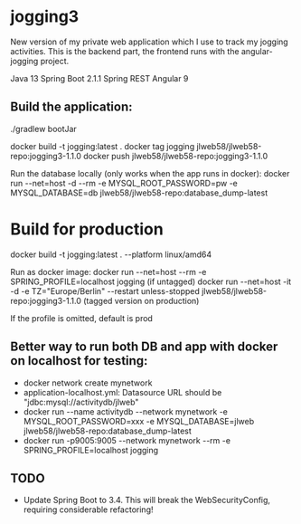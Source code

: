 # jogging3

New version of my private web application which I use to track my jogging activities. This is the backend part, the frontend runs with the angular-jogging project.

Java 13
Spring Boot 2.1.1
Spring REST
Angular 9

## Build the application:

./gradlew bootJar

docker build -t jogging:latest .
docker tag jogging jlweb58/jlweb58-repo:jogging3-1.1.0
docker push jlweb58/jlweb58-repo:jogging3-1.1.0

Run the database locally (only works when the app runs in docker):
docker run --net=host -d --rm -e MYSQL_ROOT_PASSWORD=pw -e MYSQL_DATABASE=db  jlweb58/jlweb58-repo:database_dump-latest

# Build for production
docker build -t jogging:latest . --platform linux/amd64

Run as docker image: 
docker run --net=host --rm -e SPRING_PROFILE=localhost jogging 
(if untagged)
docker run --net=host -it -d -e TZ="Europe/Berlin" --restart unless-stopped jlweb58/jlweb58-repo:jogging3-1.1.0
(tagged version on production)

If the profile is omitted, default is prod

## Better way to run both DB and app with docker on localhost for testing:
* docker network create mynetwork
* application-localhost.yml: Datasource URL should be "jdbc:mysql://activitydb/jlweb"
* docker run --name activitydb --network mynetwork -e MYSQL_ROOT_PASSWORD=xxx -e MYSQL_DATABASE=jlweb  jlweb58/jlweb58-repo:database_dump-latest
* docker run -p9005:9005 --network mynetwork --rm -e SPRING_PROFILE=localhost jogging

## TODO
* Update Spring Boot to 3.4. This will break the WebSecurityConfig, requiring considerable refactoring!


